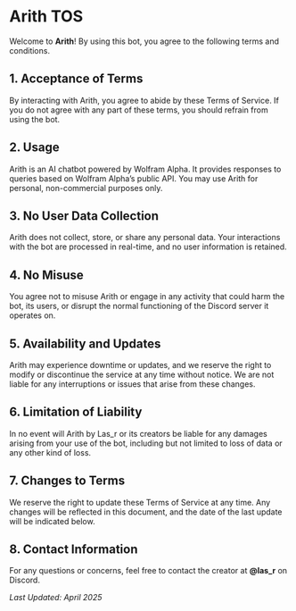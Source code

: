 # Arith TOS

Welcome to **Arith**! By using this bot, you agree to the following terms and conditions.

## 1. Acceptance of Terms
By interacting with Arith, you agree to abide by these Terms of Service. If you do not agree with any part of these terms, you should refrain from using the bot.

## 2. Usage
Arith is an AI chatbot powered by Wolfram Alpha. It provides responses to queries based on Wolfram Alpha’s public API. You may use Arith for personal, non-commercial purposes only.

## 3. No User Data Collection
Arith does not collect, store, or share any personal data. Your interactions with the bot are processed in real-time, and no user information is retained.

## 4. No Misuse
You agree not to misuse Arith or engage in any activity that could harm the bot, its users, or disrupt the normal functioning of the Discord server it operates on.

## 5. Availability and Updates
Arith may experience downtime or updates, and we reserve the right to modify or discontinue the service at any time without notice. We are not liable for any interruptions or issues that arise from these changes.

## 6. Limitation of Liability
In no event will Arith by Las_r or its creators be liable for any damages arising from your use of the bot, including but not limited to loss of data or any other kind of loss.

## 7. Changes to Terms
We reserve the right to update these Terms of Service at any time. Any changes will be reflected in this document, and the date of the last update will be indicated below.

## 8. Contact Information
For any questions or concerns, feel free to contact the creator at **@las_r** on Discord.

_Last Updated: April 2025_

